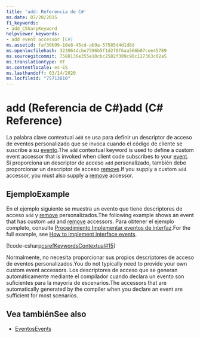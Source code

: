 ```yaml
---
title: 'add: Referencia de C#'
ms.date: 07/20/2015
f1_keywords:
- add_CSharpKeyword
helpviewer_keywords:
- add event accessor [C#]
ms.assetid: faf30b99-10e8-45cd-ab9a-57585d4d1d8d
ms.openlocfilehash: 323064dcbe7596b5f1d2f0f6aa566b07cee45789
ms.sourcegitcommit: 7588136e355e10cbc2582f389c90c127363c02a5
ms.translationtype: HT
ms.contentlocale: es-ES
ms.lasthandoff: 03/14/2020
ms.locfileid: "75713810"
---
```

# <a name="add-c-reference"></a><span data-ttu-id="07bf5-102">add (Referencia de C#)</span><span class="sxs-lookup"><span data-stu-id="07bf5-102">add (C# Reference)</span></span>
<span data-ttu-id="07bf5-103">La palabra clave contextual `add` se usa para definir un descriptor de acceso de eventos personalizado que se invoca cuando el código de cliente se suscribe a su [evento](./event.md).</span><span class="sxs-lookup"><span data-stu-id="07bf5-103">The `add` contextual keyword is used to define a custom event accessor that is invoked when client code subscribes to your [event](./event.md).</span></span> <span data-ttu-id="07bf5-104">Si proporciona un descriptor de acceso `add` personalizado, también debe proporcionar un descriptor de acceso [remove](./remove.md).</span><span class="sxs-lookup"><span data-stu-id="07bf5-104">If you supply a custom `add` accessor, you must also supply a [remove](./remove.md) accessor.</span></span>  
  
## <a name="example"></a><span data-ttu-id="07bf5-105">Ejemplo</span><span class="sxs-lookup"><span data-stu-id="07bf5-105">Example</span></span>  
<span data-ttu-id="07bf5-106">En el ejemplo siguiente se muestra un evento que tiene descriptores de acceso `add` y [remove](./remove.md) personalizados.</span><span class="sxs-lookup"><span data-stu-id="07bf5-106">The following example shows an event that has custom `add` and [remove](./remove.md) accessors.</span></span> <span data-ttu-id="07bf5-107">Para obtener el ejemplo completo, consulte [Procedimiento Implementar eventos de interfaz](../../programming-guide/events/how-to-implement-interface-events.md).</span><span class="sxs-lookup"><span data-stu-id="07bf5-107">For the full example, see [How to implement interface events](../../programming-guide/events/how-to-implement-interface-events.md).</span></span>
  
[!code-csharp[csrefKeywordsContextual#15](~/samples/snippets/csharp/VS_Snippets_VBCSharp/csrefKeywordsContextual/CS/csrefKeywordsContextual.cs#15)]
  
 <span data-ttu-id="07bf5-108">Normalmente, no necesita proporcionar sus propios descriptores de acceso de eventos personalizados.</span><span class="sxs-lookup"><span data-stu-id="07bf5-108">You do not typically need to provide your own custom event accessors.</span></span> <span data-ttu-id="07bf5-109">Los descriptores de acceso que se generan automáticamente mediante el compilador cuando declara un evento son suficientes para la mayoría de escenarios.</span><span class="sxs-lookup"><span data-stu-id="07bf5-109">The accessors that are automatically generated by the compiler when you declare an event are sufficient for most scenarios.</span></span>  
  
## <a name="see-also"></a><span data-ttu-id="07bf5-110">Vea también</span><span class="sxs-lookup"><span data-stu-id="07bf5-110">See also</span></span>

- [<span data-ttu-id="07bf5-111">Eventos</span><span class="sxs-lookup"><span data-stu-id="07bf5-111">Events</span></span>](../../programming-guide/events/index.md)
